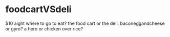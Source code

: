 # foodcartVSdeli
$10 aight where to go to eat? the food cart or the deli. baconeggandcheese or gyro? a hero or chicken over rice?
